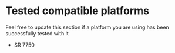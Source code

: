 # Tested compatible platforms
Feel free to update this section if a platform you are using has been successfully tested with it
* SR 7750
